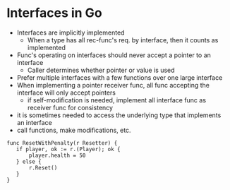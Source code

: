 # Interfaces in Go

- Interfaces are implicitly implemented
    - When a type has all rec-func's req. by interface, then it counts as implemented
- Func's operating on interfaces should never accept a pointer to an interface
    - Caller determines whether pointer or value is used
- Prefer multiple interfaces with a few functions over one large interface
- When implementing a pointer receiver func, all func accepting the interface will only accept pointers
    - if self-modification is needed, implement all interface func as receiver func for consistency
- it is sometimes needed to access the underlying type that implements an interface
 - call functions, make modifications, etc.
 ```
 func ResetWithPenalty(r Resetter) {
    if player, ok := r.(Player); ok {
        player.health = 50
    } else {
        r.Reset()
    }
 }
 ```